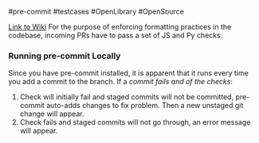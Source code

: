 #pre-commit #testcases #OpenLibrary #OpenSource 

[Link to Wiki](https://github.com/internetarchive/openlibrary/wiki/Git-Cheat-Sheet#pre-commit-and-the-github-ci)
For the purpose of enforcing formatting practices in the codebase, incoming PRs have to pass a set of JS and Py checks. 
### Running pre-commit Locally
Since you have pre-commit installed, it is apparent that it runs every time you add a commit to the branch. If a *commit fails and of the checks*:
1. Check will initially fail and staged commits will not be committed, pre-commit auto-adds changes to fix problem. Then a new unstaged git change will appear. 
2. Check fails and staged commits will not go through, an error message will appear. 